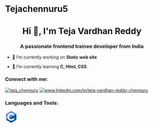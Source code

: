 # Tejachennuru5
<h1 align="center">Hi 👋, I'm Teja Vardhan Reddy</h1>
<h3 align="center">A passionate frontend trainee developer from India</h3>

- 🔭 I’m currently working on **Static web site**

- 🌱 I’m currently learning **C, Html, CSS**

<h3 align="left">Connect with me:</h3>
<p align="left">
<a href="https://twitter.com/teja_chennuru" target="blank"><img align="center" src="https://raw.githubusercontent.com/rahuldkjain/github-profile-readme-generator/master/src/images/icons/Social/twitter.svg" alt="teja_chennuru" height="30" width="40" /></a>
<a href="https://linkedin.com/in/www.linkedin.com/in/teja-vardhan-reddy-chennuru" target="blank"><img align="center" src="https://raw.githubusercontent.com/rahuldkjain/github-profile-readme-generator/master/src/images/icons/Social/linked-in-alt.svg" alt="www.linkedin.com/in/teja-vardhan-reddy-chennuru" height="30" width="40" /></a>
</p>

<h3 align="left">Languages and Tools:</h3>
<p align="left"> <a href="https://www.cprogramming.com/" target="_blank" rel="noreferrer"> <img src="https://raw.githubusercontent.com/devicons/devicon/master/icons/c/c-original.svg" alt="c" width="40" height="40"/> </a> </p>
